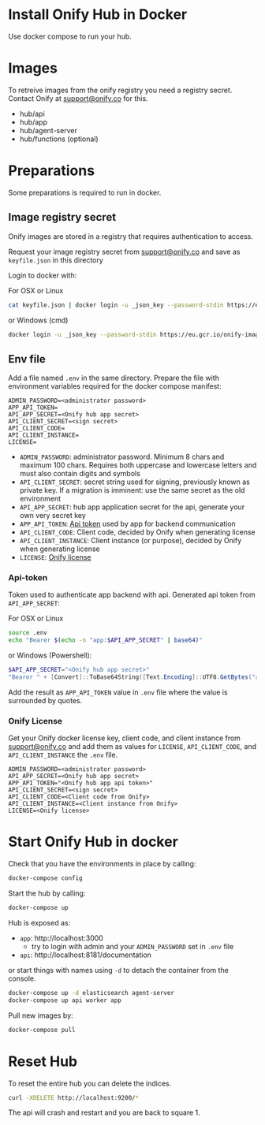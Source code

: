 Install Onify Hub in Docker
===========================

Use docker compose to run your hub.

# Images

To retreive images from the onify registry you need a registry secret. Contact Onify at support@onify.co for this.

* hub/api
* hub/app
* hub/agent-server
* hub/functions (optional)

# Preparations

Some preparations is required to run in docker.

## Image registry secret

Onify images are stored in a registry that requires authentication to access.

Request your image registry secret from support@onify.co and save as `keyfile.json` in this directory

Login to docker with:

For OSX or Linux
```sh
cat keyfile.json | docker login -u _json_key --password-stdin https://eu.gcr.io/onify-images
```

or Windows (cmd)
```sh
docker login -u _json_key --password-stdin https://eu.gcr.io/onify-images < keyfile.json
```

## Env file

Add a file named `.env` in the same directory. Prepare the file with environment variables required for the docker compose manifest:

```
ADMIN_PASSWORD=<administrator password>
APP_API_TOKEN=
API_APP_SECRET=<Onify hub app secret>
API_CLIENT_SECRET=<sign secret>
API_CLIENT_CODE=
API_CLIENT_INSTANCE=
LICENSE=
```

- `ADMIN_PASSWORD`: administrator password. Minimum 8 chars and maximum 100 chars. Requires both uppercase and lowercase letters and must also contain digits and symbols
- `API_CLIENT_SECRET`: secret string used for signing, previously known as private key. If a migration is imminent: use the same secret as the old environment
- `API_APP_SECRET`: hub app application secret for the api, generate your own very secret key
- `APP_API_TOKEN`: [Api token](#api-token) used by app for backend communication
- `API_CLIENT_CODE`: Client code, decided by Onify when generating license
- `API_CLIENT_INSTANCE`:  Client instance (or purpose), decided by Onify when generating license
- `LICENSE`: [Onify license](#onify-license)

### Api-token

Token used to authenticate app backend with api. Generated api token from `API_APP_SECRET`:

For OSX or Linux
```sh
source .env
echo "Bearer $(echo -n "app:$API_APP_SECRET" | base64)"
```

or Windows (Powershell):
```powershell
$API_APP_SECRET="<Onify hub app secret>"
"Bearer " + [Convert]::ToBase64String([Text.Encoding]::UTF8.GetBytes("app:" + $API_APP_SECRET))
```

Add the result as `APP_API_TOKEN` value in `.env` file where the value is surrounded by quotes.

### Onify License

Get your Onify docker license key, client code, and client instance from support@onify.co and add them as values for `LICENSE`, `API_CLIENT_CODE`, and `API_CLIENT_INSTANCE` the `.env` file.

```
ADMIN_PASSWORD=<administrator password>
API_APP_SECRET=<Onify hub app secret>
APP_API_TOKEN="<Onify hub app api token>"
API_CLIENT_SECRET=<sign secret>
API_CLIENT_CODE=<Client code from Onify>
API_CLIENT_INSTANCE=<Client instance from Onify>
LICENSE=<Onify license>
```

# Start Onify Hub in docker

Check that you have the environments in place by calling:

```sh
docker-compose config
```

Start the hub by calling:

```sh
docker-compose up
```

Hub is exposed as:

- `app`: http://localhost:3000
  - try to login with admin and your `ADMIN_PASSWORD` set in `.env` file
- `api`: http://localhost:8181/documentation

or start things with names using `-d` to detach the container from the console.

```sh
docker-compose up -d elasticsearch agent-server
docker-compose up api worker app
```

Pull new images by:

```sh
docker-compose pull
```

# Reset Hub

To reset the entire hub you can delete the indices.

```sh
curl -XDELETE http://localhost:9200/*
```

The api will crash and restart and you are back to square 1.

